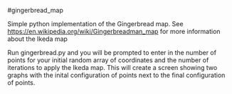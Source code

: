 #gingerbread_map

Simple python implementation of the Gingerbread map. See https://en.wikipedia.org/wiki/Gingerbreadman_map for more information about the Ikeda map

Run gingerbread.py and you will be prompted to enter in the number of points for your initial random array of coordinates and the number of iterations to apply the Ikeda map. This will create a screen showing two graphs with the inital configuration of points next to the final configuration of points.